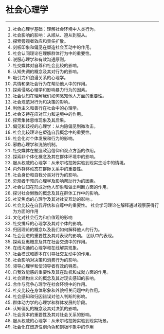 # 社会心理学

---

1. 社会心理学基础：理解社会环境中人类行为。
2. 社会影响的影响：从顺从、遵从到服从。
3. 探索旁观者效应和责任扩散。
4. 刻板印象和偏见在塑造社会互动中的作用。
5. 社会认同理论在理解群体行为中的重要性。
6. 说服心理学和有效沟通原则。
7. 社交媒体对自尊和社会比较的影响。
8. 认知失调的概念及其对行为的影响。
9. 吸引力和浪漫关系的心理学。
10. 共情和亲社会行为在帮助他人中的作用。
11. 探索侵略心理学和影响暴力行为的因素。
12. 社会认知在理解我们如何感知他人方面的重要性。
13. 社会规范对行为和决策的影响。
14. 利他主义和善行在社会中的心理学。
15. 社会支持在应对压力和逆境中的作用。
16. 探索集体思维现象及其后果。
17. 偏见和歧视的心理学：从内隐偏见到微攻击。
18. 社会比较理论在塑造自我概念中的重要性。
19. 社会化对个体发展和行为的影响。
20. 邪教心理学和洗脑机制。
21. 社交媒体在塑造政治信仰和观点方面的作用。
22. 探索非个体化概念及其在群体环境中的影响。
23. 服从权威的心理学：从米尔格拉姆实验到现实生活中的情境。
24. 内外群体动态在群际关系中的重要性。
25. 社会身份和自我分类对行为的影响。
26. 旁观者干预的心理学及影响帮助行为的因素。
27. 社会认知在形成对他人印象和做出判断方面的作用。
28. 探讨社会懒散的概念及其在群体工作中的影响。
29. 社交焦虑的心理学及其对社交互动的影响 。
30. 社会比较在自我评估和自尊中的重要性。 
    社会学习理论在解释通过观察获得行为方面的作用
32. 文化对社会行为和价值观的影响
33. 社交排斥的心理学及其对个体的影响。
34. 归因理论的概念以及我们如何解释他人的行为。
35. 社会促进的重要性及其对表现的影响。
    团队中的表现。
36. 探索互惠概念及其在社会交流中的作用。
37. 在线沟通的心理学和在线解禁现象。
38. 社会模式和脚本在引导社交互动中的作用。
39. 社会影响对决策和消费行为的影响。
40. 领导心理学和使领导者有效的特质。
41. 自我效能感的重要性及其在动机和成就方面的作用。
42. 社会建构主义的概念及其对现实感知的影响。
43. 合作与竞争心理学在社会环境中的作用。
44. 社交比较在身体形象和外貌相关问题中的作用。
45. 社会感知和归因错误对他人判断的影响。
46. 群体动力学的心理学和群体发展的阶段。
47. 认知偏见的概念及其对决策的影响。
48. 社会资本的重要性及其对社会关系的影响。
49. 服从权威的心理学：从米尔格拉姆实验到现实场景。
50. 社会化在塑造性别角色和刻板印象中的作用